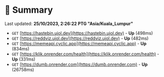 # 📖 Summary
Last updated: **25/10/2023, 2:26:22 PTG "Asia/Kuala_Lumpur"**

- `GET` [https://hastebin.ujol.dev](https://hastebin.ujol.dev) - **Up** (498ms)
- `GET` [https://reddviz.ujol.dev](https://reddviz.ujol.dev) - **Up** (482ms)
- `GET` [https://memeapi.cyclic.app](https://memeapi.cyclic.app) - **Up** (834ms)
- `GET` [https://klik.onrender.com/health](https://klik.onrender.com/health) - **Up** (331ms)
- `GET` [https://dumb.onrender.com](https://dumb.onrender.com) - **Up** (26758ms)
